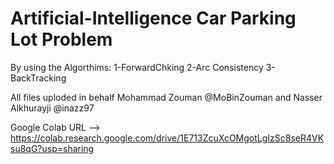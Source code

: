 # Artificial-Intelligence Car Parking Lot Problem
 By using the Algorthims:
 1-ForwardChking 
 2-Arc Consistency
 3-BackTracking
 
All files uploded in behalf Mohammad Zouman @MoBinZouman and Nasser Alkhurayji @inazz97

Google Colab URL --> https://colab.research.google.com/drive/1E713ZcuXcOMgotLgIzSc8seR4VKsu8qG?usp=sharing
